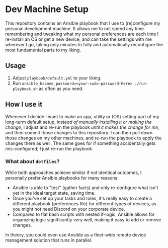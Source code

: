 # Dev Machine Setup

This repository contains an Ansible playbook that I use to (re)configure my personal development machine. It allows me to not spend any time remembering and tweaking what my personal preferences are each time I re-install an OS or get a new device, and can take the settings with me wherever I go, taking only minutes to fully and automatically reconfigure the most fundamental parts to my liking.

## Usage
1. Adjust `playbook/default.yml` to your liking.
2. Run `ansible_become_password=<your-sudo-password-here> ./run-playbook.sh` as often as you need.

## How I use it

Whenever I decide I want to make an app, utility or (OS) setting part of my long-term default setup, _instead of manually installing it or making the change_, I adjust and re-run the playbook _until it makes the change for me_, and then commit those changes to this repository. 
I can then pull down those changes on my other machines, and re-run the playbook to apply the changes there as well. The same goes for if something accidentally gets mis-configured; I just re-run the playbook.



### What about `dotfiles`?

While both approaches achieve similar if not identical outcomes, I personally prefer Ansible playbooks for many reasons:
- Ansible is able to "test" (gather facts) and only re-configure what isn't yet in the ideal target state, saving time.
- Once you've set up your tasks and roles, it's really easy to create a different playbook (preferences file) for different types of devices, as you might not need Discord on your corporate device.
- Compared to flat bash scripts with nested if-logic, Ansible allows for organizing logic significantly very well, making it easy to add or remove changes.

In theory, you could even use Ansible as a fleet-wide remote device management solution that runs in parallel.
